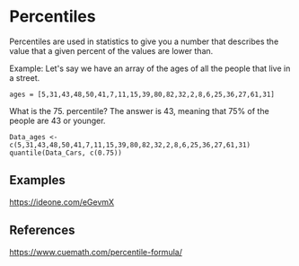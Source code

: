 # Percentiles

Percentiles are used in statistics to give you a number that describes the value that a given percent of the values are lower than.

Example: Let's say we have an array of the ages of all the people that live in a street.

```
ages = [5,31,43,48,50,41,7,11,15,39,80,82,32,2,8,6,25,36,27,61,31]
```

What is the 75. percentile? The answer is 43, meaning that 75% of the people are 43 or younger.

```
Data_ages <- c(5,31,43,48,50,41,7,11,15,39,80,82,32,2,8,6,25,36,27,61,31)
quantile(Data_Cars, c(0.75))
```

## Examples
https://ideone.com/eGevmX

## References

https://www.cuemath.com/percentile-formula/

